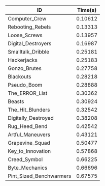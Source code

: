 |ID|Time(s)|
|-|-|
|Computer_Crew|0.10612|
|Rebooting_Rebels|0.13313|
|Loose_Screws|0.13957|
|Digital_Destroyers|0.16987|
|Smalltalk_Dribble|0.25181|
|Hackerjacks|0.25183|
|Gonzo_Brutes|0.27758|
|Blackouts|0.28218|
|Pseudo_Boom|0.28888|
|The_ERROR_List|0.30362|
|Beasts|0.30924|
|The_Hit_Blunders|0.32542|
|Digitally_Destroyed|0.38208|
|Rug_Heed_Bend|0.42542|
|Artful_Maneuvers|0.43121|
|Grapevine_Squad|0.50477|
|Key_to_Innovation|0.57868|
|Creed_Symbol|0.66225|
|Byte_Mechanics|0.66696|
|Pint_Sized_Benchwarmers|0.67575|
